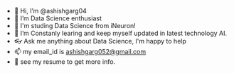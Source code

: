 - 👋 Hi, I’m @ashishgarg04
- 👀 I’m Data Science enthusiast  
- 🌱 I'm studing Data Science from iNeuron!
- 💞️ I’m Constanly learing and keep myself updated in latest technology AI.
- 👓  Ask me anything about Data Science, I'm happy to help
- 📫 my email_id is ashishgarg052@gmail.com
- 📜 see my resume to get more info.


<!---
ashishgarg04/ashishgarg04 is a ✨ special ✨ repository because its `README.md` (this file) appears on your GitHub profile.
You can click the Preview link to take a look at your changes.
--->
